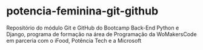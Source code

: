 # potencia-feminina-git-github
Repositório do módulo Git e GitHub do Bootcamp Back-End Python e Django, programa de formação na  área de Programação da WoMakersCode em parceria com  o iFood, Potência Tech e a Microsoft
